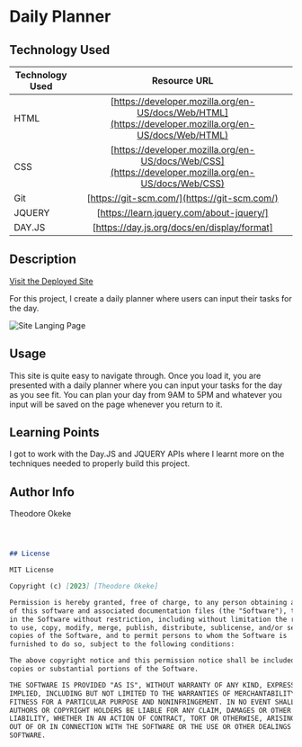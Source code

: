 # Daily Planner
## Technology Used 

| Technology Used         | Resource URL           | 
| ------------- |:-------------:| 
| HTML    | [https://developer.mozilla.org/en-US/docs/Web/HTML](https://developer.mozilla.org/en-US/docs/Web/HTML) | 
| CSS     | [https://developer.mozilla.org/en-US/docs/Web/CSS](https://developer.mozilla.org/en-US/docs/Web/CSS)      |   
| Git | [https://git-scm.com/](https://git-scm.com/) 
| JQUERY | [https://learn.jquery.com/about-jquery/]    
| DAY.JS | [https://day.js.org/docs/en/display/format]

## Description 

[Visit the Deployed Site](https://theouo.github.io/Code-Quiz/)

For this project, I create a daily planner where users can input their tasks for the day.


![Site Langing Page](./images/codeQ.png)


## Usage 

This site is quite easy to navigate through. Once you load it, you are presented with a daily planner where you can input your tasks for the day as you see fit. You can plan your day from 9AM to 5PM and whatever you input will be saved on the page whenever you return to it.


## Learning Points 
I got  to work with the Day.JS and JQUERY APIs where I learnt more on the techniques needed to properly build this project.



## Author Info
Theodore Okeke

```md



## License

MIT License

Copyright (c) [2023] [Theodore Okeke]

Permission is hereby granted, free of charge, to any person obtaining a copy
of this software and associated documentation files (the "Software"), to deal
in the Software without restriction, including without limitation the rights
to use, copy, modify, merge, publish, distribute, sublicense, and/or sell
copies of the Software, and to permit persons to whom the Software is
furnished to do so, subject to the following conditions:

The above copyright notice and this permission notice shall be included in all
copies or substantial portions of the Software.

THE SOFTWARE IS PROVIDED "AS IS", WITHOUT WARRANTY OF ANY KIND, EXPRESS OR
IMPLIED, INCLUDING BUT NOT LIMITED TO THE WARRANTIES OF MERCHANTABILITY,
FITNESS FOR A PARTICULAR PURPOSE AND NONINFRINGEMENT. IN NO EVENT SHALL THE
AUTHORS OR COPYRIGHT HOLDERS BE LIABLE FOR ANY CLAIM, DAMAGES OR OTHER
LIABILITY, WHETHER IN AN ACTION OF CONTRACT, TORT OR OTHERWISE, ARISING FROM,
OUT OF OR IN CONNECTION WITH THE SOFTWARE OR THE USE OR OTHER DEALINGS IN THE
SOFTWARE.
